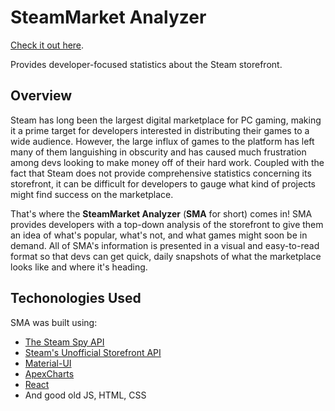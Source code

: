 # SteamMarket Analyzer

[Check it out here](https://steammarket-analyzer.herokuapp.com/).

Provides developer-focused statistics about the Steam storefront.

## Overview

Steam has long been the largest digital marketplace for PC gaming, making it a prime target for developers interested in distributing their games to a wide audience. However, the large influx of games to the platform has left many of them languishing in obscurity and has caused much frustration among devs looking to make money off of their hard work. Coupled with the fact that Steam does not provide comprehensive statistics concerning its storefront, it can be difficult for developers to gauge what kind of projects might find success on the marketplace.

That's where the **SteamMarket Analyzer** (**SMA** for short) comes in! SMA provides developers with a top-down analysis of the storefront to give them an idea of what's popular, what's not, and what games might soon be in demand. All of SMA's information is presented in a visual and easy-to-read format so that devs can get quick, daily snapshots of what the marketplace looks like and where it's heading.

## Techonologies Used

SMA was built using:

- [The Steam Spy API](https://steamspy.com/about)
- [Steam's Unofficial Storefront API](https://wiki.teamfortress.com/wiki/User:RJackson/StorefrontAPI)
- [Material-UI](https://material-ui.com/)
- [ApexCharts](https://apexcharts.com/)
- [React](https://reactjs.org/)
- And good old JS, HTML, CSS
